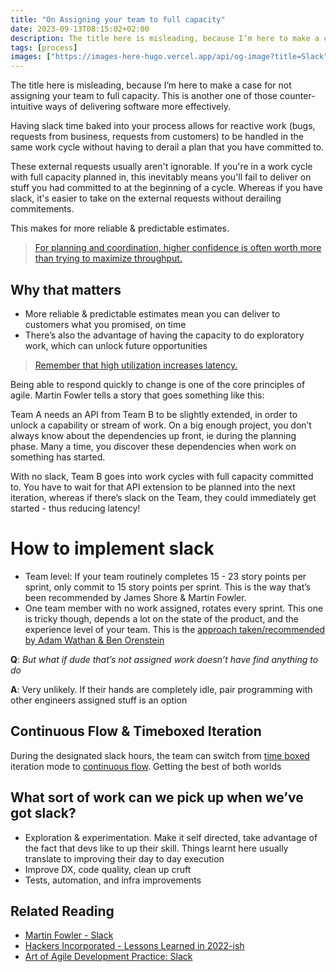 ```yaml
---
title: "On Assigning your team to full capacity"
date: 2023-09-13T08:15:02+02:00
description: The title here is misleading, because I’m here to make a case for not assigning your team to full capacity.
tags: [process]
images: ["https://images-here-hugo.vercel.app/api/og-image?title=Slack"]
---
```


The title here is misleading, because I’m here to make a case for not assigning your team to full capacity. This is another one of those counter-intuitive ways of delivering software more effectively.

Having slack time baked into your process allows for reactive work (bugs, requests from business, requests from customers) to be handled in the same work cycle without having to derail a plan that you have committed to.

These external requests usually aren't ignorable. If you're in a work cycle with
full capacity planned in, this inevitably means you'll fail to deliver on stuff
you had committed to at the beginning of a cycle. Whereas if you have slack,
it's easier to take on the external requests without derailing commitements.

This makes for more reliable & predictable estimates.

> [For planning and coordination, higher confidence is often worth more than trying to maximize throughput.](https://martinfowler.com/bliki/Slack.html#:~:text=For%20planning%20and%20coordination%2C%20higher,stories%20as%20an%20uncommitted%20bonus.)

## Why that matters

- More reliable & predictable estimates mean you can deliver to customers what you promised, on time
- There’s also the advantage of having the capacity to do exploratory work, which can unlock future opportunities

> [Remember that high utilization increases latency.](https://martinfowler.com/bliki/Slack.html#:~:text=For%20planning%20and%20coordination%2C%20higher,stories%20as%20an%20uncommitted%20bonus.)

Being able to respond quickly to change is one of the core principles of agile. Martin Fowler tells a story that goes something like this:

Team A needs an API from Team B to be slightly extended, in order to unlock a capability or stream of work. On a big enough project, you don’t always know about the dependencies up front, ie during the planning phase. Many a time, you discover these dependencies when work on something has started.

With no slack, Team B goes into work cycles with full capacity committed to. You have to wait for that API extension to be planned into the next iteration, whereas if there’s slack on the Team, they could immediately get started - thus reducing latency!

# How to implement slack

- Team level: If your team routinely completes 15 - 23 story points per sprint, only commit to 15 story points per sprint. This is the way that’s been recommended by James Shore & Martin Fowler.
- One team member with no work assigned, rotates every sprint. This one is tricky though, depends a lot on the state of the product, and the experience level of your team. This is the [approach taken/recommended by Adam Wathan & Ben Orenstein](https://hackersincorporated.com/episodes/lessons-learned-in-2022-ish#t=8m27s)

**Q**: _But what if dude that’s not assigned work doesn’t have find anything to do_

**A**: Very unlikely. If their hands are completely idle, pair programming with other engineers assigned stuff is an option

## Continuous Flow & Timeboxed Iteration

During the designated slack hours, the team can switch from [time boxed](https://martinfowler.com/bliki/TimeboxedIterations.html) iteration mode to [continuous flow](https://martinfowler.com/bliki/ContinuousFlow.html). Getting the best of both worlds

## What sort of work can we pick up when we’ve got slack?

- Exploration & experimentation. Make it self directed, take advantage of the fact that devs like to up their skill. Things learnt here usually translate to improving their day to day execution
- Improve DX, code quality, clean up cruft
- Tests, automation, and infra improvements

## Related Reading

- [Martin Fowler - Slack](https://martinfowler.com/bliki/Slack.html)
- [Hackers Incorporated - Lessons Learned in 2022-ish](https://hackersincorporated.com/episodes/lessons-learned-in-2022-ish#t=8m27s)
- [Art of Agile Development Practice: Slack](https://www.jamesshore.com/v2/books/aoad2/slack)
